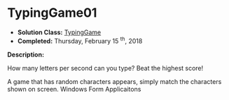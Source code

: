 # TypingGame01


* <b>Solution Class:</b> [TypingGame](TypingGame01)
* <b>Completed:</b> Thursday, February 15 <sup>th</sup>, 2018

<b>Description:</b>

How many letters per second can you type? Beat the highest score!

A game that has random characters appears, simply match the characters shown on screen. Windows Form Applicaitons
